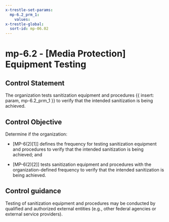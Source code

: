 ```yaml
---
x-trestle-set-params:
  mp-6.2_prm_1:
    values:
x-trestle-global:
  sort-id: mp-06.02
---
```


# mp-6.2 - \[Media Protection\] Equipment Testing

## Control Statement

The organization tests sanitization equipment and procedures {{ insert: param, mp-6.2_prm_1 }} to verify that the intended sanitization is being achieved.

## Control Objective

Determine if the organization:

- \[MP-6(2)[1]\] defines the frequency for testing sanitization equipment and procedures to verify that the intended sanitization is being achieved; and

- \[MP-6(2)[2]\] tests sanitization equipment and procedures with the organization-defined frequency to verify that the intended sanitization is being achieved.

## Control guidance

Testing of sanitization equipment and procedures may be conducted by qualified and authorized external entities (e.g., other federal agencies or external service providers).
